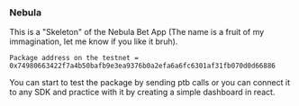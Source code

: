 ### Nebula

This is a "Skeleton" of the Nebula Bet App (The name is a fruit of my immagination, let me know if you like it bruh).

```
Package address on the testnet = 0x74980663422f7a4b50bafb9e3ea9376b0a2efa6a6fc6301af31fb070d0d66886
```

You can start to test the package by sending ptb calls or you can connect it to any SDK and practice with it by creating a simple dashboard in react.
